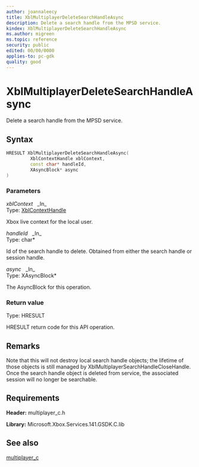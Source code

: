 ```yaml
---
author: joannaleecy
title: XblMultiplayerDeleteSearchHandleAsync
description: Delete a search handle from the MPSD service.
kindex: XblMultiplayerDeleteSearchHandleAsync
ms.author: migreen
ms.topic: reference
security: public
edited: 00/00/0000
applies-to: pc-gdk
quality: good
---
```


# XblMultiplayerDeleteSearchHandleAsync  

Delete a search handle from the MPSD service.  

## Syntax  
  
```cpp
HRESULT XblMultiplayerDeleteSearchHandleAsync(  
         XblContextHandle xblContext,  
         const char* handleId,  
         XAsyncBlock* async  
)  
```  
  
### Parameters  
  
*xblContext* &nbsp;&nbsp;\_In\_  
Type: [XblContextHandle](../../types_c/handles/xblcontexthandle.md)  
  
Xbox live context for the local user.  
  
*handleId* &nbsp;&nbsp;\_In\_  
Type: char*  
  
Id of the search handle to delete. Obtained from either the search handle or session handle.  
  
*async* &nbsp;&nbsp;\_In\_  
Type: XAsyncBlock*  
  
The AsyncBlock for this operation.  
  
  
### Return value  
Type: HRESULT
  
HRESULT return code for this API operation.
  
## Remarks  
  
Note that this will not destroy local search handle objects; the lifetime of those objects is still managed by XblMultiplayerSearchHandleCloseHandle. Once the search handle object is deleted from service, the associated session will no longer be searchable.
  
## Requirements  
  
**Header:** multiplayer_c.h
  
**Library:** Microsoft.Xbox.Services.141.GSDK.C.lib
  
## See also  
[multiplayer_c](../multiplayer_c_members.md)  
  
  